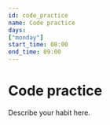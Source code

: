 ```yaml
---
id: code_practice
name: Code practice
days:
["monday"]
start_time: 08:00
end_time: 09:00
---
```

# Code practice

Describe your habit here.
